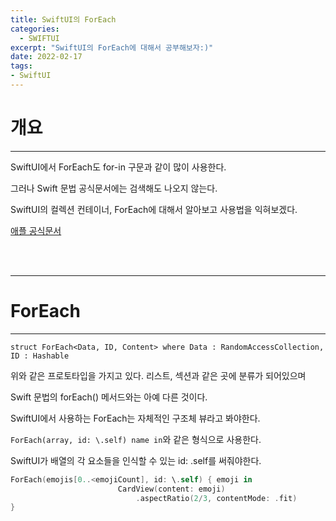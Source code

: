 ```yaml
---
title: SwiftUI의 ForEach
categories:
  - SWIFTUI
excerpt: "SwiftUI의 ForEach에 대해서 공부해보자:)"
date: 2022-02-17
tags:
- SwiftUI
---
```




# 개요

---

SwiftUI에서 ForEach도 for-in 구문과 같이 많이 사용한다.

그러나 Swift 문법 공식문서에는 검색해도 나오지 않는다.

SwiftUI의 컬렉션 컨테이너, ForEach에 대해서 알아보고 사용법을 익혀보겠다.

[애플 공식문서](https://developer.apple.com/documentation/swiftui/foreach)

<br />
<br />

---

# ForEach

---

`struct ForEach<Data, ID, Content> where Data : RandomAccessCollection, ID : Hashable`

위와 같은 프로토타입을 가지고 있다. 리스트, 섹션과 같은 곳에 분류가 되어있으며

Swift 문법의 forEach() 메서드와는 아예 다른 것이다.

SwiftUI에서 사용하는 ForEach는 자체적인 구조체 뷰라고 봐야한다.

`ForEach(array, id: \.self) name in`와 같은 형식으로 사용한다.

SwiftUI가 배열의 각 요소들을 인식할 수 있는 id: \.self를 써줘야한다.

```swift
ForEach(emojis[0..<emojiCount], id: \.self) { emoji in
                        CardView(content: emoji)
                            .aspectRatio(2/3, contentMode: .fit)
}
```

